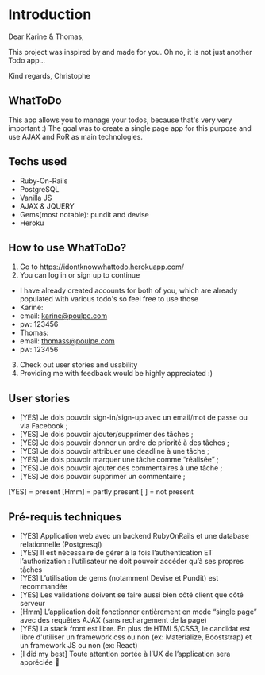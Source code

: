 # Introduction

Dear Karine & Thomas,

This project was inspired by and made for you. Oh no, it is not just another Todo app...

Kind regards,
Christophe

## WhatToDo

This app allows you to manage your todos, because that's very very important :)
The goal was to create a single page app for this purpose and use AJAX and RoR as main technologies.

## Techs used

* Ruby-On-Rails
* PostgreSQL
* Vanilla JS
* AJAX & JQUERY
* Gems(most notable): pundit and devise
* Heroku

## How to use WhatToDo?

1. Go to https://idontknowwhattodo.herokuapp.com/
2. You can log in or sign up to continue
  * I have already created accounts for both of you, which are already populated with various todo's so feel free to use those
  * Karine:
   * email: karine@poulpe.com
   * pw: 123456
 * Thomas:
  * email: thomass@poulpe.com
  * pw: 123456
3. Check out user stories and usability
4. Providing me with feedback would be highly appreciated :)

## User stories
* [YES] Je dois pouvoir sign-in/sign-up avec un email/mot de passe ou via Facebook ;
* [YES] Je dois pouvoir ajouter/supprimer des tâches ;
* [YES] Je dois pouvoir donner un ordre de priorité à des tâches ;
* [YES] Je dois pouvoir attribuer une deadline à une tâche ;
* [YES] Je dois pouvoir marquer une tâche comme “réalisée” ;
* [YES] Je dois pouvoir ajouter des commentaires à une tâche ;
* [YES] Je dois pouvoir supprimer un commentaire ;

[YES] = present
[Hmm] = partly present
[ ] = not present

## Pré-requis techniques
* [YES] Application web avec un backend RubyOnRails et une database relationnelle (Postgresql)
* [YES] Il est nécessaire de gérer à la fois l’authentication ET l’authorization : l’utilisateur ne doit pouvoir accéder qu’à ses propres tâches
* [YES] L’utilisation de gems (notamment Devise et Pundit) est recommandée
* [YES] Les validations doivent se faire aussi bien côté client que côté serveur
* [Hmm] L’application doit fonctionner entièrement en mode “single page” avec des requêtes AJAX (sans rechargement de la page)
* [YES] La stack front est libre. En plus de HTML5/CSS3, le candidat est libre d'utiliser un framework css ou non (ex: Materialize, Booststrap) et un framework JS ou non (ex: React)
* [I did my best] Toute attention portée à l’UX de l’application sera appréciée 🙂
